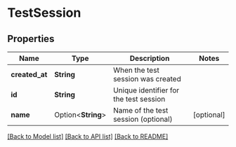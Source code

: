 # TestSession

## Properties

Name | Type | Description | Notes
------------ | ------------- | ------------- | -------------
**created_at** | **String** | When the test session was created | 
**id** | **String** | Unique identifier for the test session | 
**name** | Option<**String**> | Name of the test session (optional) | [optional]

[[Back to Model list]](../README.md#documentation-for-models) [[Back to API list]](../README.md#documentation-for-api-endpoints) [[Back to README]](../README.md)


